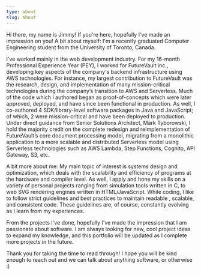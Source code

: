 ```yaml
---
type: about
slug: about
---
```

Hi there, my name is Jimmy! If you're here, hopefully I've made an impression on you! A bit about myself: I'm a recently graduated Computer Engineering student from the University of Toronto, Canada.

I've worked mainly in the web development industry. For my 16-month Professional Experience Year (PEY), I worked for FutureVault inc., developing key aspects of the company's backend infrastructure using AWS technologies. For instance, my largest contribution to FutureVault was the research, design, and implementation of many mission-critical technologies during the company’s transition to AWS and Serverless. Much of the code which I authored began as proof-of-concepts which were later approved, deployed, and have since been functional in production. As well, I co-authored 4 SDK/library-level software packages in Java and JavaScript; of which, 2 were mission-critical and have been deployed to production. Under direct guidance from Senior Solutions Architect, Mark Tyborowski, I hold the majority credit on the complete redesign and reimplementation of FutureVault’s core document processing model, migrating from a monolithic application to a more scalable and distributed Serverless model using Serverless technologies such as AWS Lambda, Step Functions, Cognito, API Gateway, S3, etc.

A bit more about me: My main topic of interest is systems design and optimization, which deals with the scalability and efficiency of programs at the hardware and compiler level. As well, I apply and hone my skills on a variety of personal projects ranging from simulation tools written in C, to web SVG rendering engines written in HTML/JavaScript. While coding, I like to follow strict guidelines and best practices to maintain readable , scalable, and consistent code. These guidelines are, of course, constantly evolving as I learn from my experiences.

From the projects I've done, hopefully I've made the impression that I am passionate about software. I am always looking for new, cool project ideas to expand my knowledge, and this portfolio will be updated as I complete more projects in the future.

Thank you for taking the time to read through! I hope you will be kind enough to reach out and we can talk about anything software, or otherwise :)
